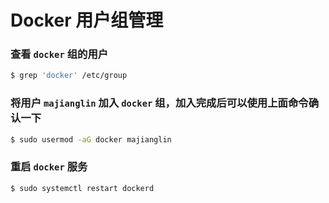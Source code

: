 # Docker 用户组管理

### 查看 `docker` 组的用户

```bash
$ grep 'docker' /etc/group
```

### 将用户 `majianglin` 加入 `docker` 组，加入完成后可以使用上面命令确认一下

```bash
$ sudo usermod -aG docker majianglin
```

### 重启 `docker` 服务

```bash
$ sudo systemctl restart dockerd
```